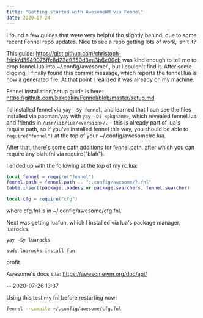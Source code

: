 ```yaml
---
title: "Getting started with AwesomeWM via Fennel"
date: 2020-07-24
---
```



I found a few guides that were very helpful tho slightly behind, due to some
recent Fennel repo updates. Nice to see a repo getting lots of work, isn't it?

This guide: https://gist.github.com/christoph-frick/d3949076ffc8d23e9350d3ea3b6e00cb
was kind enough to tell me to drop fennel.lua into ~/.config/awesome/., but I
couldn't find it. After some digging, I finally found this commit message, which
reports the fennel.lua is now a generated file. At that point I realized it was
already on my machine.

Fennel installation/setup guide is here: https://github.com/bakpakin/Fennel/blob/master/setup.md

I'd installed fennel via `yay -Sy fennel`, and learned that I can see the files
installed via pacman/yay with `yay -Qi <pkgname>`, which revealed fennel.lua and
friends in `/usr/lib/lua/<version>/.` - this is already part of lua's require
path, so if you've installed fennel this way, you should be able to `require("fennel")`
at the top of your ~/.config/awesome/rc.lua.

After that, there's some path additions for fennel.path, after which you can
require any blah.fnl via require("blah").

I ended up with the following at the top of my rc.lua:

``` lua
local fennel = require("fennel")
fennel.path = fennel.path .. ";.config/awesome/?.fnl"
table.insert(package.loaders or package.searchers, fennel.searcher)

local cfg = require("cfg")
```

where cfg.fnl is in ~/.config/awesome/cfg.fnl.


Next was getting luafun, which I installed via lua's package manager, luarocks.

`yay -Sy luarocks`

`sudo luarocks install fun`

profit.


Awesome's docs site: https://awesomewm.org/doc/api/

--
2020-07-26 13:37

Using this test my fnl before restarting now:

``` sh
fennel --compile ~/.config/awesome/cfg.fnl
```